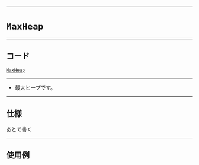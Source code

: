 _____

# `MaxHeap`

_____

## コード

[`MaxHeap`](https://github.com/titanium-22/Library_py/blob/main/DataStructures/Heap/MaxHeap.py)

_____

- 最大ヒープです。

_____

## 仕様

あとで書く

_____

## 使用例

```python
```

